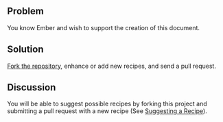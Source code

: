 ## Problem

You know Ember and wish to support the creation of this document.

## Solution

[Fork the repository](https://github.com/emberjs/website), enhance or add new recipes, and send a pull request.

## Discussion

You will be able to suggest possible recipes by forking this project and submitting a pull request with a new recipe (See [Suggesting a Recipe](/guides/cookbook/contributing/suggesting_a_recipe)).
